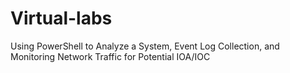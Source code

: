 # Virtual-labs
Using PowerShell to Analyze a System, Event Log Collection, and Monitoring Network Traffic for Potential IOA/IOC

